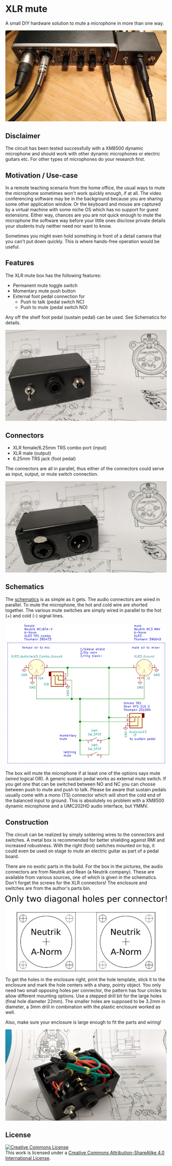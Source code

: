 # XLR mute

A small DIY hardware solution to mute a microphone in more than one way.

![XLR mute box in use with a UMC202HD audio interface](./box-4-in-use.jpg)

## Disclaimer

The circuit has been tested successfully with a XM8500 dynamic microphone and should work with other dynamic microphones or electric guitars etc.
For other types of microphones do your research first.

## Motivation / Use-case

In a remote teaching scenario from the home office, the usual ways to mute the microphone sometimes won't work quickly enough, if at all. The video conferencing software may be in the background because you are sharing some other application window. Or the keyboard and mouse are captured by a virtual machine with some niche OS which has no support for guest extensions. Either way, chances are you are not quick enough to mute the microphone the software way before your little ones disclose private details your students truly neither need nor want to know.

Sometimes you might even hold something in front of a detail camera that you can't put down quickly. This is where hands-free operation would be useful.

## Features

The XLR mute box has the following features:

- Permanent mute toggle switch
- Momentary mute push button
- External foot pedal connection for 
  - Push to talk (pedal switch NC)
  - Push to mute (pedal switch NO)

Any off the shelf foot pedal (sustain pedal) can be used. See Schematics for details.

![XLR mute box front side](./box-1-front.jpg)

## Connectors

- XLR female/6.25mm TRS combo port (input)
- XLR male (output)
- 6.25mm TRS jack (foot pedal)

The connectors are all in parallel, thus either of the connectors could serve as input, output, or mute switch connection.

![XLR mute box back side](./box-2-back.jpg)

## Schematics

The [schematics](./xlr-mute.pdf) is as simple as it gets. The audio connectors are wired in parallel. To mute the microphone, the hot and cold wire are shorted together. The various mute switches are simply wired in parallel to the hot (+) and cold (-) signal lines.

![Wiring diagram](./xlr-mute-detail.svg)

The box will mute the microphone if at least one of the options says mute (wired logical OR). A generic sustain pedal works as external mute switch. If you get one that can be switched between NO and NC you can choose between push to mute and push to talk. Please be aware that sustain pedals usually come with a mono (TS) connector which will short the cold end of the balanced input to ground. This is absolutely no problem with a XM8500 dynamic microphone and a UMC202HD audio interface, but YMMV.

## Construction

The circuit can be realized by simply soldering wires to the connectors and switches. A metal box is recommended for better shielding against RMI and increased robustness. With the right (foot) switches mounted on top, it could even be used on stage to mute an electric guitar as part of a pedal board.

There are no exotic parts in the build. For the box in the pictures, the audio connectors are from Neutrik and Rean (a Neutrik company). These are available from various sources, one of which is given in the schematics. Don't forget the screws for the XLR connectors! The enclosure and switches are from the author's parts bin.

![Neutrik A-Norm hole template](./hole-template.png)

To get the holes in the enclosure right, print the hole template, stick it to the enclosure and mark the hole centers with a sharp, pointy object. You only need two small opposing holes per connector, the pattern has four circles to allow different mounting options. Use a stepped drill bit for the large holes (final hole diameter 22mm). The smaller holes are supposed to be 3.2mm in diameter, a 3mm drill in combination with the plastic enclosure worked as well.

Also, make sure your enclosure is large enough to fit the parts and wiring!

![Almost too much wiring for the small box](./box-3-open-1.jpg)

## License

<a rel="license" href="http://creativecommons.org/licenses/by-sa/4.0/"><img alt="Creative Commons License" style="border-width:0" src="https://i.creativecommons.org/l/by-sa/4.0/88x31.png" /></a><br />This work is licensed under a <a rel="license" href="http://creativecommons.org/licenses/by-sa/4.0/">Creative Commons Attribution-ShareAlike 4.0 International License</a>.